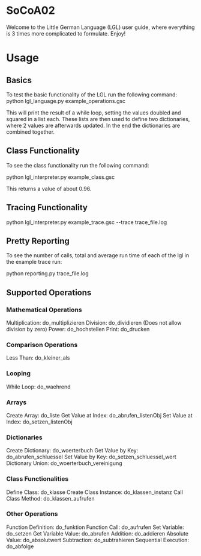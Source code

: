# SoCoA02
Welcome to the Little German Language (LGL) user guide, where everything is 3 times more complicated to formulate. Enjoy!

# Usage
## Basics
To test the basic functionality of the LGL run the following command:
python lgl_language.py example_operations.gsc

This will print the result of a while loop, setting the values doubled and squared in a list each. 
These lists are then used to define two dictionaries, where 2 values are afterwards updated. In the end the dictionaries are combined together.

## Class Functionality
To see the class functionality run the following command:

python lgl_interpreter.py example_class.gsc 

This returns a value of about 0.96.

## Tracing Functionality
python lgl_interpreter.py example_trace.gsc --trace trace_file.log


## Pretty Reporting
To see the number of calls, total and average run time of each of the lgl in the example trace run:

python reporting.py trace_file.log

## Supported Operations 
### Mathematical Operations
Multiplication: do_multiplizieren
Division: do_dividieren (Does not allow division by zero)
Power: do_hochstellen
Print: do_drucken

### Comparison Operations
Less Than: do_kleiner_als

### Looping
While Loop: do_waehrend

### Arrays
Create Array: do_liste
Get Value at Index: do_abrufen_listenObj
Set Value at Index: do_setzen_listenObj

### Dictionaries
Create Dictionary: do_woerterbuch
Get Value by Key: do_abrufen_schluessel
Set Value by Key: do_setzen_schluessel_wert
Dictionary Union: do_woerterbuch_vereinigung

### Class Functionalities
Define Class: do_klasse
Create Class Instance: do_klassen_instanz
Call Class Method: do_klassen_aufrufen

### Other Operations
Function Definition: do_funktion
Function Call: do_aufrufen
Set Variable: do_setzen
Get Variable Value: do_abrufen
Addition: do_addieren
Absolute Value: do_absolutwert
Subtraction: do_subtrahieren
Sequential Execution: do_abfolge
